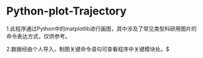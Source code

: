 # Python-plot-Trajectory
1.此程序通过Python中的matplotlib进行画图，其中涉及了常见类型科研用图片的命令表达方式，仅供参考。


2.数据经由个人导入，制图关键命令语句可查看程序中关键模块处。$
